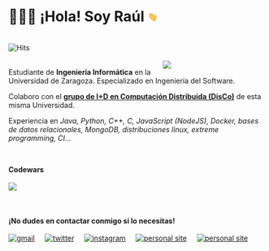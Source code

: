 # 👨🏽‍💻 ¡Hola! Soy Raúl <img src="https://raw.githubusercontent.com/ABSphreak/ABSphreak/master/gifs/Hi.gif" width="20px">
</br>
<img align='left' src='https://hitcounter.pythonanywhere.com/count/tag.svg?url=https%3A%2F%2Fgithub.com%2Fjavierreraul%2Fjavierreraul' width='120' alt="Hits">
</br></br>

<img align='right' src='https://user-images.githubusercontent.com/5713670/87202985-820dcb80-c2b6-11ea-9f56-7ec461c497c3.gif' width='200'>

Estudiante de **Ingeniería Informática** en la Universidad de Zaragoza. Especializado en Ingeniería del Software. 

Colaboro con el <a href="https://i3a.unizar.es/es/grupos-de-investigacion/disco">**grupo de I+D en Computación Distribuida (DisCo)**</a> de esta misma Universidad. 

Experiencia en *Java, Python, C++, C, JavaScript (NodeJS), Docker, bases de datos relacionales, MongoDB, distribuciones linux, extreme programming, CI...*

</br>

**Codewars**
</br></br>
<a href="https://www.codewars.com/users/javierreraul"> <img src="https://www.codewars.com/users/javierreraul/badges/large"></a>
</br></br></br>

**¡No dudes en contactar conmigo si lo necesitas!**
</br></br>
<a href="mailto:javierreraul@gmail.com"><img src="https://img.icons8.com/color/70/000000/gmail.png" alt="gmail"></a> &nbsp; &nbsp;
<a href="https://twitter.com/rauljavierre"><img src="https://img.icons8.com/fluent/70/000000/twitter.png" alt="twitter"></a> &nbsp; &nbsp;
<a href="https://www.instagram.com/javierreraul"><img src="https://img.icons8.com/fluent/70/000000/instagram-new.png" alt="instagram"></a> &nbsp; &nbsp;
<a href="https://javierreraul.github.io/"><img src="https://img.icons8.com/fluent/70/000000/globe.png" alt="personal site"></a> &nbsp; &nbsp;
<a href="https://www.linkedin.com/in/raul-javierre/"><img src="https://img.icons8.com/color/70/000000/linkedin.png" alt="personal site"></a>
